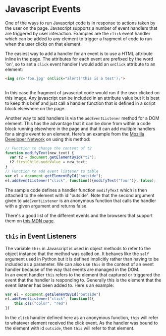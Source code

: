 Javascript Events
=================

One of the ways to run Javascript code is in response to actions taken
by the user on the page. Javascript supports a number of event handlers
that are triggered by user interaction. Examples are the `click` event
handler which can be added to any element to trigger a fragment of code
to run when the user clicks on that element.

The easiest way to add a handler for an event is to use a HTML attribute
inline in the page. The attributes for each event are prefixed by the
word 'on', so to set a `click` event handler I would add an `onClick`
attribute to an element:

```HTML
<img src='foo.jpg' onClick="alert('this is a test');">
        
```

In this case the fragment of javascript code would run if the user
clicked on this image. Any javascript can be included in an attribute
value but it is best to keep this brief and just call a handler function
that is defined in a script block elsewhere on the page.

Another way to add handlers is via the `addEventListener` method for a
DOM element. This has the advantage that it can be done from within a
code block running elsewhere in the page and that it can add multiple
handlers for a single event to an element. Here's an example from the
[Mozilla Developer Network](https://developer.mozilla.org/en-US/docs/Web/API/EventTarget/addEventListener) 
on using this method:

```javascript
// Function to change the content of t2
function modifyText(new_text) {
  var t2 = document.getElementById("t2");
  t2.firstChild.nodeValue = new_text;    
}
// Function to add event listener to table
var el = document.getElementById("outside");
el.addEventListener("click", function(){modifyText("four")}, false);
```

The sample code defines a handler function `modifyText` which is then
attached to the element with id "outside". Note that the second argument
given to `addEventListener` is an anonymous function that calls the
handler with a given argument and returns false.

There's a good list of the different events and the browsers that
support them on [this MDN page](https://developer.mozilla.org/en-US/docs/Web/Events).

## `this` in Event Listeners

The variable `this` in Javascript is used in object methods to refer to the
object instance that the method was called on.  It behaves like the
`self` argument used in Python but it is defined implicitly rather than
having to be included as a parameter.  We can also use `this` in the context
of an event handler because of the way that events are managed in the DOM.  
In an event handler `this` refers to the element that captured or triggered
the event that the handler is responding to.  Generally this is the element 
that the event listener has been added to.   Here's an example:

```javascript
var el = document.getElementById("outside")
el.addEventListener("click", function(){
    this.css("color", "red")
})
```
In the `click` handler defined here as an anonymous function, `this` will refer to
whatever element received the click event. As the handler was bound to the element
with id `outside`, then `this` will refer to that element. 



